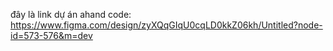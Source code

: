đây là link dự án ahand code: https://www.figma.com/design/zyXQqGIqU0cqLD0kkZ06kh/Untitled?node-id=573-576&m=dev
